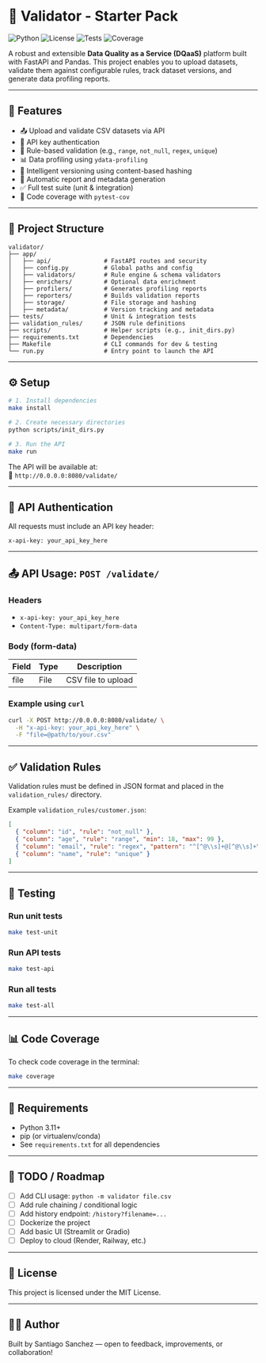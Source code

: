 # 🧪 Validator - Starter Pack

![Python](https://img.shields.io/badge/python-3.11-blue)
![License](https://img.shields.io/badge/license-MIT-green)
![Tests](https://img.shields.io/badge/tests-pytest%20%2B%20httpx-brightgreen)
![Coverage](https://img.shields.io/badge/coverage-pytest--cov-yellow)

A robust and extensible **Data Quality as a Service (DQaaS)** platform built with FastAPI and Pandas. This project enables you to upload datasets, validate them against configurable rules, track dataset versions, and generate data profiling reports.

---

## 🚀 Features

- 📤 Upload and validate CSV datasets via API  
- 🔐 API key authentication  
- 📐 Rule-based validation (e.g., `range`, `not_null`, `regex`, `unique`)  
- 📊 Data profiling using `ydata-profiling`  
- 🧠 Intelligent versioning using content-based hashing  
- 📝 Automatic report and metadata generation  
- ✅ Full test suite (unit & integration)  
- 🧪 Code coverage with `pytest-cov`  

---

## 📁 Project Structure

```
validator/
├── app/
│   ├── api/               # FastAPI routes and security
│   ├── config.py          # Global paths and config
│   ├── validators/        # Rule engine & schema validators
│   ├── enrichers/         # Optional data enrichment
│   ├── profilers/         # Generates profiling reports
│   ├── reporters/         # Builds validation reports
│   ├── storage/           # File storage and hashing
│   ├── metadata/          # Version tracking and metadata
├── tests/                 # Unit & integration tests
├── validation_rules/      # JSON rule definitions
├── scripts/               # Helper scripts (e.g., init_dirs.py)
├── requirements.txt       # Dependencies
├── Makefile               # CLI commands for dev & testing
└── run.py                 # Entry point to launch the API
```

---

## ⚙️ Setup

```bash
# 1. Install dependencies
make install

# 2. Create necessary directories
python scripts/init_dirs.py

# 3. Run the API
make run
```

The API will be available at:  
📍 `http://0.0.0.0:8080/validate/`

---

## 🔐 API Authentication

All requests must include an API key header:

```
x-api-key: your_api_key_here
```

---

## 📤 API Usage: `POST /validate/`

### Headers

- `x-api-key: your_api_key_here`
- `Content-Type: multipart/form-data`

### Body (form-data)

| Field | Type | Description        |
|-------|------|--------------------|
| file  | File | CSV file to upload |

### Example using `curl`

```bash
curl -X POST http://0.0.0.0:8080/validate/ \
  -H "x-api-key: your_api_key_here" \
  -F "file=@path/to/your.csv"
```

---

## ✅ Validation Rules

Validation rules must be defined in JSON format and placed in the `validation_rules/` directory.

Example `validation_rules/customer.json`:

```json
[
  { "column": "id", "rule": "not_null" },
  { "column": "age", "rule": "range", "min": 18, "max": 99 },
  { "column": "email", "rule": "regex", "pattern": "^[^@\\s]+@[^@\\s]+\\.[^@\\s]+$" },
  { "column": "name", "rule": "unique" }
]
```

---

## 🧪 Testing

### Run unit tests
```bash
make test-unit
```

### Run API tests
```bash
make test-api
```

### Run all tests
```bash
make test-all
```

---

## 📊 Code Coverage

To check code coverage in the terminal:
```bash
make coverage
```

---

## 🐍 Requirements

- Python 3.11+
- pip (or virtualenv/conda)
- See `requirements.txt` for all dependencies

---

## 📌 TODO / Roadmap

- [ ] Add CLI usage: `python -m validator file.csv`
- [ ] Add rule chaining / conditional logic
- [ ] Add history endpoint: `/history?filename=...`
- [ ] Dockerize the project
- [ ] Add basic UI (Streamlit or Gradio)
- [ ] Deploy to cloud (Render, Railway, etc.)

---

## 📃 License

This project is licensed under the MIT License.

---

## 👨‍💻 Author

Built by Santiago Sanchez — open to feedback, improvements, or collaboration!